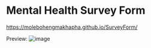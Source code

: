 # Mental Health Survey Form
https://molebohengmakhapha.github.io/SurveyForm/

Preview:
![image](https://user-images.githubusercontent.com/83715235/164075555-9374133e-ce85-4d96-96b7-741dce9fe87e.png)
